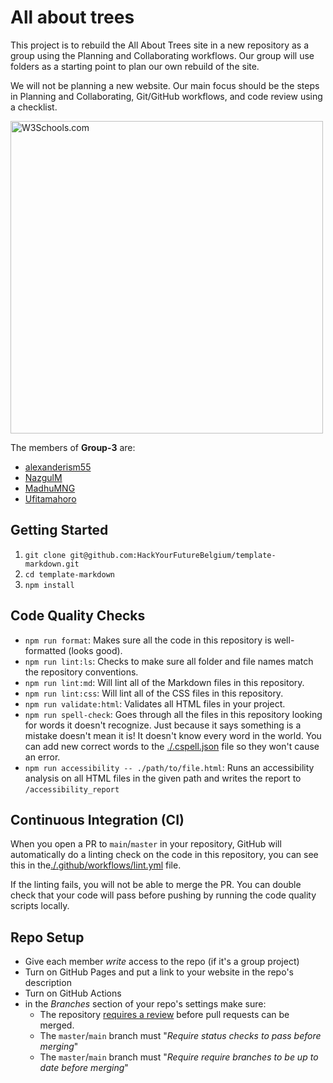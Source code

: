 # All about trees

<!-- describe your project -->

This project is to rebuild the All About Trees site in a new repository as a
group using the Planning and Collaborating workflows. Our group will use folders
as a starting point to plan our own rebuild of the site.

We will not be planning a new website. Our main focus should be the steps in
Planning and Collaborating, Git/GitHub workflows, and code review using a
checklist.

<img src="https://i.pinimg.com/originals/ee/a3/99/eea399707b297348d6ceff4bdb0ab0c4.jpg" alt="W3Schools.com" width="500">


The members of **Group-3** are:

- [alexanderism55](https://github.com/alexanderism55)
- [NazgulM](https://github.com/NazgulM)
- [MadhuMNG](https://github.com/MadhuMNG)
- [Ufitamahoro](https://github.com/Ufitamahoro)

## Getting Started

<!-- a guide to using this repository -->

1. `git clone git@github.com:HackYourFutureBelgium/template-markdown.git`
2. `cd template-markdown`
3. `npm install`

## Code Quality Checks

- `npm run format`: Makes sure all the code in this repository is well-formatted
  (looks good).
- `npm run lint:ls`: Checks to make sure all folder and file names match the
  repository conventions.
- `npm run lint:md`: Will lint all of the Markdown files in this repository.
- `npm run lint:css`: Will lint all of the CSS files in this repository.
- `npm run validate:html`: Validates all HTML files in your project.
- `npm run spell-check`: Goes through all the files in this repository looking
  for words it doesn't recognize. Just because it says something is a mistake
  doesn't mean it is! It doesn't know every word in the world. You can add new
  correct words to the [./.cspell.json](./.cspell.json) file so they won't cause
  an error.
- `npm run accessibility -- ./path/to/file.html`: Runs an accessibility analysis
  on all HTML files in the given path and writes the report to
  `/accessibility_report`

## Continuous Integration (CI)

When you open a PR to `main`/`master` in your repository, GitHub will
automatically do a linting check on the code in this repository, you can see
this in the[./.github/workflows/lint.yml](./.github/workflows/lint.yml) file.

If the linting fails, you will not be able to merge the PR. You can double check
that your code will pass before pushing by running the code quality scripts
locally.

## Repo Setup

- Give each member _write_ access to the repo (if it's a group project)
- Turn on GitHub Pages and put a link to your website in the repo's description
- Turn on GitHub Actions
- in the _Branches_ section of your repo's settings make sure:
  - The repository
    [requires a review](https://github.blog/2018-03-23-require-multiple-reviewers/)
    before pull requests can be merged.
  - The `master`/`main` branch must "_Require status checks to pass before
    merging_"
  - The `master`/`main` branch must "_Require require branches to be up to date
    before merging_"
